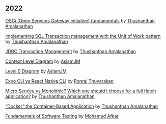 ## 2022

[OSGi (Open Services Gateway initiative) fundamentals](https://medium.com/@thushaamal93/osgi-open-services-gateway-initiative-fundamentals-6f7247d53536)
by [Thushanthan Amalanathan](https://github.com/thushaaanthan)

[Implementing SQL Transaction management with the Unit of Work pattern](https://medium.com/@thushaamal93/implementing-sql-transaction-management-with-the-unit-of-work-pattern-c219eb7fea1c)
by [Thushanthan Amalanathan](https://github.com/thushaaanthan)

[JDBC Transaction Management](https://medium.com/@thushaamal93/jdbc-transaction-management-2c19bc795925)
by [Thushanthan Amalanathan](https://github.com/thushaaanthan)

[Context Level Diagram](https://medium.com/@jma8744/context-level-diagram-90ba8b6f2127)
by [AslamJM](https://github.com/AslamJM)

[Level 0 Diagram](https://medium.com/@jma8744/level-0-diagram-2d74c9443664)
by [AslamJM](https://github.com/AslamJM)

[Expo CLI vs React Native CLI](https://medium.com/@p.thuvarakan1997/expo-cli-vs-react-native-cli-34bc7fdc373f)
by [Ponraj Thuvarakan](https://medium.com/@p.thuvarakan1997)

[Micro Service vs Monolithic? Which one should I choose for a full fletch application?](https://medium.com/@thushaamal93/micro-service-vs-monolithic-which-one-should-i-choose-for-a-full-fletch-application-bb21d6e37eb6)
by [Thushanthan Amalanathan](https://github.com/thushaaanthan)

[“Docker” the Container-Based Application](https://medium.com/@thushaamal93/docker-the-container-based-application-8248429df82)
by [Thushanthan Amalanathan](https://github.com/thushaaanthan)

[Fundamentals of Software Testing](https://medium.com/@afkarakee99/fundamentals-of-software-testing-15d655b2020e)
by [Mohamed Afkar](https://github.com/afrak99)
